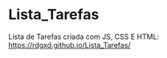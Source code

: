 # Lista_Tarefas
 
Lista de Tarefas criada com JS, CSS E HTML:  https://rdgxd.github.io/Lista_Tarefas/
